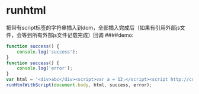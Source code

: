 # runhtml
把带有script标签的字符串插入到dom，全部插入完成后（如果有引用外部js文件，会等到所有外部js文件记载完成）回调
####demo:
```javascript
function success() {
    console.log('success');
}
function success() {
    console.log('error');
}
var html = '<div>abc</div><script>var a = 12;</script><script http://code.jquery.com/jquery-2.1.1.js></script>';
runHtmlWithScript(document.body, html, success, error);
```
